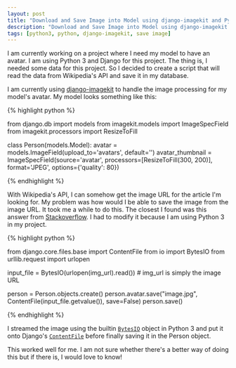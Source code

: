 ```yaml
---
layout: post
title: "Download and Save Image into Model using django-imagekit and Python 3"
description: "Download and Save Image into Model using django-imagekit and Python 3"
tags: [python3, python, django-imagekit, save image]
---
```


I am currently working on a project where I need my model to have an avatar. I am using Python 3 and Django for this project. The thing is, I needed some data for this project. So I decided to create a script that will read the data from Wikipedia's API and save it in my database.

I am currently using [django-imagekit](https://github.com/matthewwithanm/django-imagekit) to handle the image processing for my model's avatar. My model looks something like this:

{% highlight python %}

from django.db import models
from imagekit.models import ImageSpecField
from imagekit.processors import ResizeToFill

class Person(models.Model):
    avatar = models.ImageField(upload_to='avatars', default='')
    avatar_thumbnail = ImageSpecField(source='avatar',
                                      processors=[ResizeToFill(300, 200)],
                                      format='JPEG',
                                      options={'quality': 80})

{% endhighlight %}


With Wikipedia's API, I can somehow get the image URL for the article I'm looking for. My problem was how would I be able to save the image from the image URL. It took me a while to do this. The closest I found was this answer from [Stackoverflow](http://stackoverflow.com/a/6566011/2264354). I had to modify it because I am using Python 3 in my project.


{% highlight python %}

from django.core.files.base import ContentFile
from io import BytesIO
from urllib.request import urlopen

input_file = BytesIO(urlopen(img_url).read()) # img_url is simply the image URL

person = Person.objects.create()
person.avatar.save("image.jpg", ContentFile(input_file.getvalue()), save=False)
person.save()

{% endhighlight %}


I streamed the image using the builtin [`BytesIO`](https://docs.python.org/3/library/io.html#binary-i-o) object in Python 3 and put it onto Django's [`ContentFile`](https://docs.djangoproject.com/en/1.8/ref/files/file/#the-contentfile-class) before finally saving it in the Person object.

This worked well for me. I am not sure whether there's a better way of doing this but if there is, I would love to know!